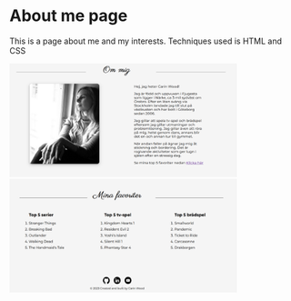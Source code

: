 # About me page

This is a page about me and my interests. Techniques used is HTML and CSS

<img src="./assets/images/screenshot1.png" alt="screenshot of home page" width="400" height="200"/>
<img src="./assets/images/Screenshot2.png" alt="Screenshot of home page" width="400" height="200"/>